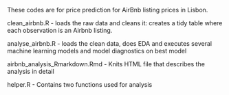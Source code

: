 These codes are for price prediction for AirBnb listing prices in Lisbon.

clean_airbnb.R - loads the raw data and cleans it: creates a tidy table where each observation is an Airbnb listing.

analyse_airbnb.R - loads the clean data, does EDA and executes several machine learning models and model diagnostics on best model

airbnb_analysis_Rmarkdown.Rmd - Knits HTML file that describes the analysis in detail

helper.R - Contains two functions used for analysis